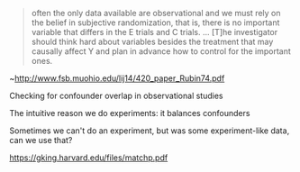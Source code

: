 > often the only data available are observational and we must rely on the belief in subjective randomization, that is, there is no important variable that differs in the E trials and C trials.
> ...
> [T]he investigator should think hard about variables besides the treatment that may causally affect Y and plan in advance how to control for the important ones.

~http://www.fsb.muohio.edu/lij14/420_paper_Rubin74.pdf

Checking for confounder overlap in observational studies

The intuitive reason we do experiments: it balances confounders

Sometimes we can't do an experiment, but was some experiment-like data, can we use that?

https://gking.harvard.edu/files/matchp.pdf
